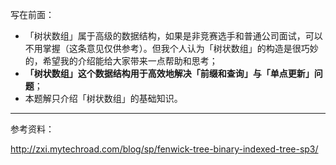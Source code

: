 写在前面：

+ 「树状数组」属于高级的数据结构，如果是非竞赛选手和普通公司面试，可以不用掌握（这条意见仅供参考）。但我个人认为「树状数组」的构造是很巧妙的，希望我的介绍能给大家带来一点帮助和思考；
+ **「树状数组」这个数据结构用于高效地解决「前缀和查询」与「单点更新」问题**；
+ 本题解只介绍「树状数组」的基础知识。

---



参考资料：

http://zxi.mytechroad.com/blog/sp/fenwick-tree-binary-indexed-tree-sp3/



